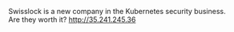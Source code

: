 Swisslock is a new company in the Kubernetes security business.     
Are they worth it?
http://35.241.245.36